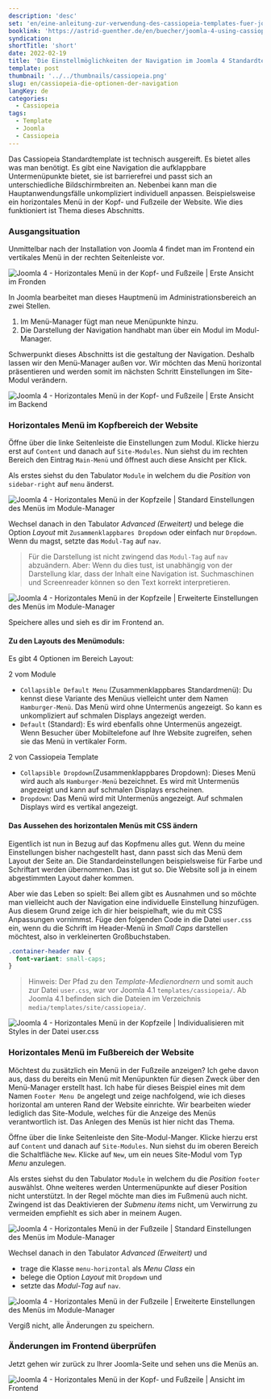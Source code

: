 ```yaml
---
description: 'desc'
set: 'en/eine-anleitung-zur-verwendung-des-cassiopeia-templates-fuer-joomla-4-themen'
booklink: 'https://astrid-guenther.de/en/buecher/joomla-4-using-cassiopeia'
syndication:
shortTitle: 'short'
date: 2022-02-19
title: 'Die Einstellmöglichkeiten der Navigation im Joomla 4 Standardtemplate Cassiopeia'
template: post
thumbnail: '../../thumbnails/cassiopeia.png'
slug: en/cassiopeia-die-optionen-der-navigation
langKey: de
categories:
  - Cassiopeia
tags:
  - Template
  - Joomla
  - Cassiopeia
---
```











Das Cassiopeia Standardtemplate ist technisch ausgereift. Es bietet alles was man benötigt. Es gibt eine Navigation die aufklappbare Untermenüpunkte bietet, sie ist barrierefrei und passt sich an unterschiedliche Bildschirmbreiten an. Nebenbei kann man die Hauptanwendungsfälle unkompliziert individuell anpassen. Beispielsweise ein horizontales Menü in der Kopf- und Fußzeile der Website. Wie dies funktioniert ist Thema dieses Abschnitts.<!-- \index{navigation!options} -->

### Ausgangsituation

Unmittelbar nach der Installation von Joomla 4 findet man im Frontend ein vertikales Menü in der rechten Seitenleiste vor.

![Joomla 4 - Horizontales Menü in der Kopf- und Fußzeile | Erste Ansicht im Fronden](/images/menufooterfrontend1.png)

In Joomla bearbeitet man dieses Hauptmenü im Administrationsbereich an zwei Stellen.

1. Im Menü-Manager fügt man neue Menüpunkte hinzu.
2. Die Darstellung der Navigation handhabt man über ein Modul im Modul-Manager.

Schwerpunkt dieses Abschnitts ist die gestaltung der Navigation. Deshalb lassen wir den Menü-Manager außen vor. Wir möchten das Menü horizontal präsentieren und werden somit im nächsten Schritt Einstellungen im Site-Modul verändern.

![Joomla 4 - Horizontales Menü in der Kopf- und Fußzeile | Erste Ansicht im Backend](/images/menufooterbackend1.png)

### Horizontales Menü im Kopfbereich der Website

Öffne über die linke Seitenleiste die Einstellungen zum Modul. Klicke hierzu erst auf `Content` und danach auf `Site-Modules`. Nun siehst du im rechten Bereich den Eintrag `Main-Menü` und öffnest auch diese Ansicht per Klick.

Als erstes siehst du den Tabulator `Module` in welchem du die _Position_ von `sidebar-right` auf `menu` änderst.

![Joomla 4 - Horizontales Menü in der Kopfzeile | Standard Einstellungen des Menüs im Module-Manager](/images/menuheadermodule.png)

Wechsel danach in den Tabulator _Advanced (Erweitert)_ und belege die Option _Layout_ mit `Zusammenklappbares Dropdown` oder einfach nur `Dropdown`. Wenn du magst, setzte das `Modul-Tag` auf `nav`.

> Für die Darstellung ist nicht zwingend das `Modul-Tag` auf `nav` abzuändern. Aber: Wenn du dies tust, ist unabhängig von der Darstellung klar, dass der Inhalt eine Navigation ist. Suchmaschinen und Screenreader können so den Text korrekt interpretieren.

![Joomla 4 - Horizontales Menü in der Kopfzeile | Erweiterte Einstellungen des Menüs im Module-Manager](/images/menuheaderadvanced.png)

Speichere alles und sieh es dir im Frontend an.

#### Zu den Layouts des Menümoduls:

Es gibt 4 Optionen im Bereich Layout:

2 vom Module

- `Collapsible Default Menu` (Zusammenklappbares Standardmenü): Du kennst diese Variante des Menüus vielleicht unter dem Namen `Hamburger-Menü`. Das Menü wird ohne Untermenüs angezeigt. So kann es unkompliziert auf schmalen Displays angezeigt werden.
- `Default` (Standard): Es wird ebenfalls ohne Untermenüs angezeigt. Wenn Besucher über Mobiltelefone auf Ihre Website zugreifen, sehen sie das Menü in vertikaler Form.

2 von Cassiopeia Template

- `Collapsible Dropdown`(Zusammenklappbares Dropdown): Dieses Menü wird auch als `Hamburger-Menü` bezeichnet. Es wird mit Untermenüs angezeigt und kann auf schmalen Displays erscheinen.
- `Dropdown`: Das Menü wird mit Untermenüs angezeigt. Auf schmalen Displays wird es vertikal angezeigt.

#### Das Aussehen des horizontalen Menüs mit CSS ändern

Eigentlich ist nun in Bezug auf das Kopfmenu alles gut. Wenn du meine Einstellungen bisher nachgestellt hast, dann passt sich das Menü dem Layout der Seite an. Die Standardeinstellungen beispielsweise für Farbe und Schriftart werden übernommen. Das ist gut so. Die Website soll ja in einem abgestimmten Layout daher kommen.

Aber wie das Leben so spielt: Bei allem gibt es Ausnahmen und so möchte man vielleicht auch der Navigation eine individuelle Einstellung hinzufügen. Aus diesem Grund zeige ich dir hier beispielhaft, wie du mit CSS Anpassungen vornimmst. Füge den folgenden Code in die Datei `user.css` ein, wenn du die Schrift im Header-Menü in _Small Caps_ darstellen möchtest, also in verkleinerten Großbuchstaben.

```CSS
.container-header nav {
  font-variant: small-caps;
}
```

> Hinweis: Der Pfad zu den _Template-Medienordnern_ und somit auch zur Datei `user.css`, war vor Joomla 4.1 `templates/cassiopeia/`. Ab Joomla 4.1 befinden sich die Dateien im Verzeichnis `media/templates/site/cassiopeia/`.

![Joomla 4 - Horizontales Menü in der Kopfzeile | Individualisieren mit Styles in der Datei user.css](/images/menuheaderusercss.png)

### Horizontales Menü im Fußbereich der Website

Möchtest du zusätzlich ein Menü in der Fußzeile anzeigen? Ich gehe davon aus, dass du bereits ein Menü mit Menüpunkten für diesen Zweck über den Menü-Manager erstellt hast. Ich habe für dieses Beispiel eines mit dem Namen `Footer Menu De` angelegt und zeige nachfolgend, wie ich dieses horizontal am unteren Rand der Website einrichte. Wir bearbeiten wieder lediglich das Site-Module, welches für die Anzeige des Menüs verantwortlich ist. Das Anlegen des Menüs ist hier nicht das Thema.

Öffne über die linke Seitenleiste den Site-Modul-Manger. Klicke hierzu erst auf `Content` und danach auf `Site-Modules`. Nun siehst du im oberen Bereich die Schaltfläche `New`. Klicke auf `New`, um ein neues Site-Modul vom Typ _Menu_ anzulegen.

Als erstes siehst du den Tabulator `Module` in welchem du die _Position_ `footer` auswählst. Ohne weiteres werden Untermenüpunkte auf dieser Position nicht unterstützt. In der Regel möchte man dies im Fußmenü auch nicht. Zwingend ist das Deaktivieren der _Submenu items_ nicht, um Verwirrung zu vermeiden empfiehlt es sich aber in meinem Augen.

![Joomla 4 - Horizontales Menü in der Fußzeile | Standard Einstellungen des Menüs im Module-Manager](/images/menufootermodule.png)

Wechsel danach in den Tabulator _Advanced (Erweitert)_ und

- trage die Klasse `menu-horizontal` als _Menu Class_ ein
- belege die Option _Layout_ mit `Dropdown` und
- setzte das _Modul-Tag_ auf `nav`.

![Joomla 4 - Horizontales Menü in der Fußzeile | Erweiterte Einstellungen des Menüs im Module-Manager](/images/menufooteradvanced.png)

Vergiß nicht, alle Änderungen zu speichern.

### Änderungen im Frontend überprüfen

Jetzt gehen wir zurück zu Ihrer Joomla-Seite und sehen uns die Menüs an.

![Joomla 4 - Horizontales Menü in der Kopf- und Fußzeile | Ansicht im Frontend](/images/menuheaderfrontendview.png)


